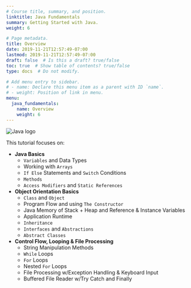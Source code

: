 ```yaml
---
# Course title, summary, and position.
linktitle: Java Fundamentals
summary: Getting Started with Java.
weight: 6

# Page metadata.
title: Overview
date: 2019-11-21T12:57:49-07:00
lastmod: 2019-11-21T12:57:49-07:00
draft: false  # Is this a draft? true/false
toc: true  # Show table of contents? true/false
type: docs  # Do not modify.

# Add menu entry to sidebar.
# - name: Declare this menu item as a parent with ID `name`.
# - weight: Position of link in menu.
menu:
  java_fundamentals:
    name: Overview
    weight: 6  
---
```


![Java logo](https://res.cloudinary.com/jomazu/image/upload/w_0.4,c_scale/v1574364405/jomazu/logos/java_logo.png)

This tutorial focuses on:

* **Java Basics**
  * `Variables` and Data Types
  * Working with `Arrays`
  * `If Else` Statements and `Switch` Conditions
  * `Methods`
  * `Access Modifiers` and `Static References`
* **Object Orientation Basics**
  * `Class` and `Object`
  * Program Flow and using `The Constructor`
  * Java Memory of Stack + Heap and Reference & Instance Variables
  * Application Runtime
  * `Inheritance`
  * `Interfaces` and `Abstractions`
  * `Abstract Classes`
* **Control Flow, Looping & File Processing**
  * String Manipulation Methods
  * `While` Loops
  * `For` Loops
  * Nested `For` Loops
  * File Processing w/Exception Handling & Keyboard Input
  * Buffered File Reader w/Try Catch and Finally
  